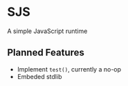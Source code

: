 # SJS
A simple JavaScript runtime
## Planned Features
+ Implement `test()`, currently a no-op
+ Embeded stdlib
